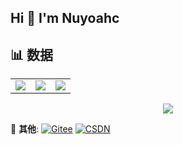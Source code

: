 ## Hi 👋 I'm Nuyoahc
## 📊 数据
<div align="center">
  <table>
    <tr>
      <td>
        <img src="https://github-readme-stats.vercel.app/api?username=Nuyoahc&show_icons=true&theme=tokyonight" />
      </td>
      <td>
        <img src="https://github-readme-streak-stats.herokuapp.com/?user=Nuyoahc" />
      </td>
      <td>
        <img src="https://github-readme-stats.vercel.app/api/top-langs/?username=Nuyoahc" />
      </td>
    </tr>
  </table>
</div>

<div align="center"> 
  <img src="https://github-readme-activity-graph.vercel.app/graph?username=Nuyoahc&theme=xcode" /> 
</div>

📧 **其他**: 
[![Gitee](https://img.shields.io/badge/Gitee-NuyoahC-C71D23?logo=gitee)](https://gitee.com/nuyoahc)
[![CSDN](https://img.shields.io/badge/CSDN-nuyoahc-blueviolet?logo=gitee)](https://blog.csdn.net/m0_74317866?type=blog)


<!--
**Nuyoahc/Nuyoahc** is a ✨ _special_ ✨ repository because its `README.md` (this file) appears on your GitHub profile.

Here are some ideas to get you started:

- 🔭 I’m currently working on ...
- 🌱 I’m currently learning ...
- 👯 I’m looking to collaborate on ...
- 🤔 I’m looking for help with ...
- 💬 Ask me about ...
- 📫 How to reach me: ...
- 😄 Pronouns: ...
- ⚡ Fun fact: ...
-->
